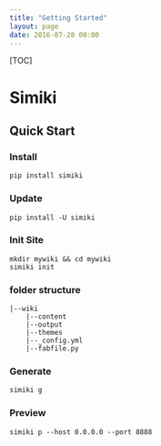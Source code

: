 ```yaml
---
title: "Getting Started"
layout: page
date: 2016-07-28 00:00
---
```


[TOC]

# Simiki
## Quick Start
### Install
	pip install simiki

### Update
	pip install -U simiki

### Init Site
	mkdir mywiki && cd mywiki
	simiki init

### folder structure
```
|--wiki
    |--content
    |--output
    |--themes
    |--_config.yml
    |--fabfile.py
```

### Generate
	simiki g

### Preview
    simiki p --host 0.0.0.0 --port 8888


